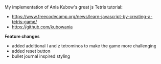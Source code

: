 My implementation of Ania Kubow's great js Tetris tutorial:

- https://www.freecodecamp.org/news/learn-javascript-by-creating-a-tetris-game/
- https://github.com/kubowania

<strong>Feature changes</strong>
- added additional l and z tetrominos to make the game more challenging 
- added reset button
- bullet journal inspired styling
